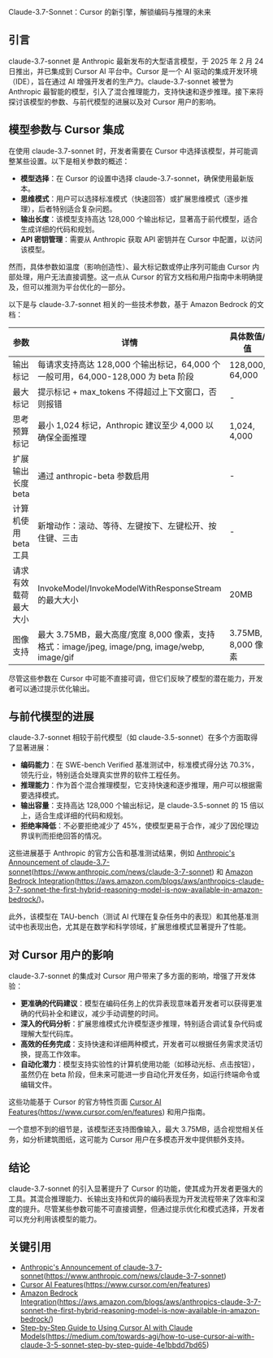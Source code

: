 Claude-3.7-Sonnet：Cursor 的新引擎，解锁编码与推理的未来

## 引言
claude-3.7-sonnet 是 Anthropic 最新发布的大型语言模型，于 2025 年 2 月 24 日推出，并已集成到 Cursor AI 平台中。Cursor 是一个 AI 驱动的集成开发环境（IDE），旨在通过 AI 增强开发者的生产力。claude-3.7-sonnet 被誉为 Anthropic 最智能的模型，引入了混合推理能力，支持快速和逐步推理。接下来将探讨该模型的参数、与前代模型的进展以及对 Cursor 用户的影响。

## 模型参数与 Cursor 集成
在使用 claude-3.7-sonnet 时，开发者需要在 Cursor 中选择该模型，并可能调整某些设置。以下是相关参数的概述：

- **模型选择**：在 Cursor 的设置中选择 claude-3.7-sonnet，确保使用最新版本。
- **思维模式**：用户可以选择标准模式（快速回答）或扩展思维模式（逐步推理），后者特别适合复杂问题。
- **输出长度**：该模型支持高达 128,000 个输出标记，显著高于前代模型，适合生成详细的代码和规划。
- **API 密钥管理**：需要从 Anthropic 获取 API 密钥并在 Cursor 中配置，以访问该模型。

然而，具体参数如温度（影响创造性）、最大标记数或停止序列可能由 Cursor 内部处理，用户无法直接调整。这一点从 Cursor 的官方文档和用户指南中未明确提及，但可以推测为平台优化的一部分。

以下是与 claude-3.7-sonnet 相关的一些技术参数，基于 Amazon Bedrock 的文档：

| **参数**               | **详情**                                                                                     | **具体数值/值**                     |
|-------------------------|----------------------------------------------------------------------------------------------|--------------------------------------|
| 输出标记               | 每请求支持高达 128,000 个输出标记，64,000 个一般可用，64,000-128,000 为 beta 阶段           | 128,000, 64,000                     |
| 最大标记               | 提示标记 + max_tokens 不得超过上下文窗口，否则报错                                           | -                                    |
| 思考预算标记           | 最小 1,024 标记，Anthropic 建议至少 4,000 以确保全面推理                                     | 1,024, 4,000                         |
| 扩展输出长度 beta      | 通过 anthropic-beta 参数启用                                                                 | -                                    |
| 计算机使用 beta 工具   | 新增动作：滚动、等待、左键按下、左键松开、按住键、三击                                       | -                                    |
| 请求有效载荷最大大小   | InvokeModel/InvokeModelWithResponseStream 的最大大小                                         | 20MB                                 |
| 图像支持               | 最大 3.75MB，最大高度/宽度 8,000 像素，支持格式：image/jpeg, image/png, image/webp, image/gif | 3.75MB, 8,000 像素                   |

尽管这些参数在 Cursor 中可能不直接可调，但它们反映了模型的潜在能力，开发者可以通过提示优化输出。

## 与前代模型的进展
claude-3.7-sonnet 相较于前代模型（如 claude-3.5-sonnet）在多个方面取得了显著进展：

- **编码能力**：在 SWE-bench Verified 基准测试中，标准模式得分达 70.3%，领先行业，特别适合处理真实世界的软件工程任务。
- **推理能力**：作为首个混合推理模型，它支持快速和逐步推理，用户可以根据需要选择模式。
- **输出容量**：支持高达 128,000 个输出标记，是 claude-3.5-sonnet 的 15 倍以上，适合生成详细的代码和规划。
- **拒绝率降低**：不必要拒绝减少了 45%，使模型更易于合作，减少了因伦理边界误判而拒绝回答的情况。

这些进展基于 Anthropic 的官方公告和基准测试结果，例如 [Anthropic's Announcement of claude-3.7-sonnet]()(https://www.anthropic.com/news/claude-3-7-sonnet) 和 [Amazon Bedrock Integration]()(https://aws.amazon.com/blogs/aws/anthropics-claude-3-7-sonnet-the-first-hybrid-reasoning-model-is-now-available-in-amazon-bedrock/)。

此外，该模型在 TAU-bench（测试 AI 代理在复杂任务中的表现）和其他基准测试中也表现出色，尤其是在数学和科学领域，扩展思维模式显著提升了性能。

## 对 Cursor 用户的影响
claude-3.7-sonnet 的集成对 Cursor 用户带来了多方面的影响，增强了开发体验：

- **更准确的代码建议**：模型在编码任务上的优异表现意味着开发者可以获得更准确的代码补全和建议，减少手动调整的时间。
- **深入的代码分析**：扩展思维模式允许模型逐步推理，特别适合调试复杂代码或理解大型代码库。
- **高效的任务完成**：支持快速和详细两种模式，开发者可以根据任务需求灵活切换，提高工作效率。
- **自动化潜力**：模型支持实验性的计算机使用功能（如移动光标、点击按钮），虽然仍在 beta 阶段，但未来可能进一步自动化开发任务，如运行终端命令或编辑文件。

这些功能基于 Cursor 的官方特性页面 [Cursor AI Features]()(https://www.cursor.com/en/features) 和用户指南。

一个意想不到的细节是，该模型还支持图像输入，最大 3.75MB，适合视觉相关任务，如分析建筑图纸，这可能为 Cursor 用户在多模态开发中提供额外支持。

## 结论
claude-3.7-sonnet 的引入显著提升了 Cursor 的功能，使其成为开发者更强大的工具。其混合推理能力、长输出支持和优异的编码表现为开发流程带来了效率和深度的提升。尽管某些参数可能不可直接调整，但通过提示优化和模式选择，开发者可以充分利用该模型的能力。

## 关键引用
- [Anthropic's Announcement of claude-3.7-sonnet]()(https://www.anthropic.com/news/claude-3-7-sonnet)
- [Cursor AI Features]()(https://www.cursor.com/en/features)
- [Amazon Bedrock Integration]()(https://aws.amazon.com/blogs/aws/anthropics-claude-3-7-sonnet-the-first-hybrid-reasoning-model-is-now-available-in-amazon-bedrock/)
- [Step-by-Step Guide to Using Cursor AI with Claude Models]()(https://medium.com/towards-agi/how-to-use-cursor-ai-with-claude-3-5-sonnet-step-by-step-guide-4e1bbdd7bd65)